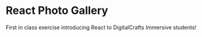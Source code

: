 # React Photo Gallery   

First in class exercise introducing React to DigitalCrafts Immersive students!

